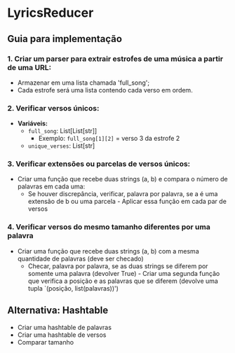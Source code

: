 # LyricsReducer

## Guia para implementação

### 1. Criar um parser para extrair estrofes de uma música a partir de uma URL:
   - Armazenar em uma lista chamada 'full_song';
   - Cada estrofe será uma lista contendo cada verso em ordem.

### 2. Verificar versos únicos:
   + **Variáveis:**
     - `full_song`: List[List[str]]
         - Exemplo: `full_song[1][2]` = verso 3 da estrofe 2
     - `unique_verses`: List[str]

### 3. Verificar extensões ou parcelas de versos únicos:
   - Criar uma função que recebe duas strings (a, b) e compara o número de palavras em cada uma:
       - Se houver discrepância, verificar, palavra por palavra, se a é uma extensão de b ou uma parcela
    - Aplicar essa função em cada par de versos

### 4. Verificar versos do mesmo tamanho diferentes por uma palavra
   - Criar uma função que recebe duas strings (a, b) com a mesma quantidade de palavras (deve ser checado)
       - Checar, palavra por palavra, se as duas strings se diferem por somente uma palavra (devolver True)
    - Criar uma segunda função que verifica a posição e as palavras que se diferem (devolve uma tupla `(posição, list(palavras))')

## Alternativa: Hashtable

- Criar uma hashtable de palavras
- Criar uma hashtable de versos
- Comparar tamanho